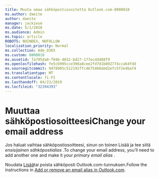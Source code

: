 ```yaml
---
title: Muuta omaa sähköpostiosoitetta Outlook.com-8000010
ms.author: daeite
author: daeite
manager: jackiesm
ms.date: 5/1/2018
ms.audience: Admin
ms.topic: article
ROBOTS: NOINDEX, NOFOLLOW
localization_priority: Normal
ms.collection: Adm_O365
ms.custom: 8000010
ms.assetid: fa795da0-f04b-4032-bd27-177ecdd488f9
ms.openlocfilehash: fe5cb995cce396a8cee2fd7d1b892774cca64fdd
ms.sourcegitcommit: 9d78905c512192ffc4675468abd2efc5f2e4baf4
ms.translationtype: MT
ms.contentlocale: fi-FI
ms.lasthandoff: 04/23/2019
ms.locfileid: "32394393"
---
```

# <a name="change-your-email-address"></a><span data-ttu-id="88945-102">Muuttaa sähköpostiosoitteesi</span><span class="sxs-lookup"><span data-stu-id="88945-102">Change your email address</span></span>

<span data-ttu-id="88945-103">Jos haluat vaihtaa sähköpostiosoitteesi, sinun on toinen Lisää ja tee siitä *ensisijainen sähköpostialias* .</span><span class="sxs-lookup"><span data-stu-id="88945-103">To change your email address, you'll need to add another one and make it your  *primary email alias*  .</span></span> 
  
<span data-ttu-id="88945-104">Noudata [Lisää](https://go.microsoft.com/fwlink/p/?linkid=873115)tai poista sähköposti Outlook.com-tunnuksen.</span><span class="sxs-lookup"><span data-stu-id="88945-104">Follow the instructions in [Add or remove an email alias in Outlook.com](https://go.microsoft.com/fwlink/p/?linkid=873115).</span></span>
  

